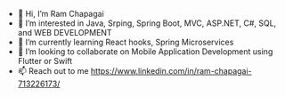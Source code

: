 - 👋 Hi, I’m Ram Chapagai
- 👀 I’m interested in Java, Srping, Spring Boot, MVC, ASP.NET, C#, SQL, and WEB DEVELOPMENT
- 🌱 I’m currently learning React hooks, Spring Microservices
- 💞️ I’m looking to collaborate on Mobile Application Development using Flutter or Swift
- 📫 Reach out to me https://www.linkedin.com/in/ram-chapagai-713226173/

<!---
reewajc/reewajc is a ✨ special ✨ repository because its `README.md` (this file) appears on your GitHub profile.
You can click the Preview link to take a look at your changes.
--->
